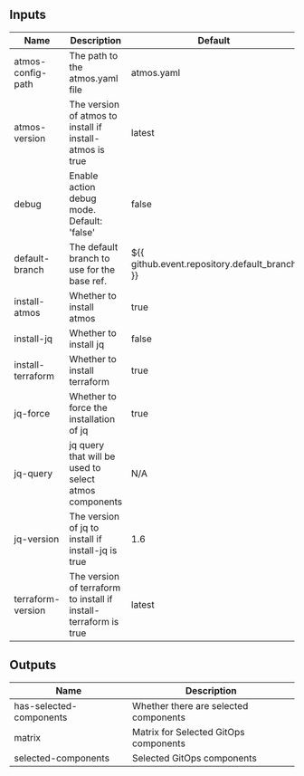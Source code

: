 <!-- markdownlint-disable -->

## Inputs

| Name | Description | Default | Required |
|------|-------------|---------|----------|
| atmos-config-path | The path to the atmos.yaml file | atmos.yaml | false |
| atmos-version | The version of atmos to install if install-atmos is true | latest | false |
| debug | Enable action debug mode. Default: 'false' | false | false |
| default-branch | The default branch to use for the base ref. | ${{ github.event.repository.default\_branch }} | false |
| install-atmos | Whether to install atmos | true | false |
| install-jq | Whether to install jq | false | false |
| install-terraform | Whether to install terraform | true | false |
| jq-force | Whether to force the installation of jq | true | false |
| jq-query | jq query that will be used to select atmos components | N/A | true |
| jq-version | The version of jq to install if install-jq is true | 1.6 | false |
| terraform-version | The version of terraform to install if install-terraform is true | latest | false |


## Outputs

| Name | Description |
|------|-------------|
| has-selected-components | Whether there are selected components |
| matrix | Matrix for Selected GitOps components |
| selected-components | Selected GitOps components |
<!-- markdownlint-restore -->
